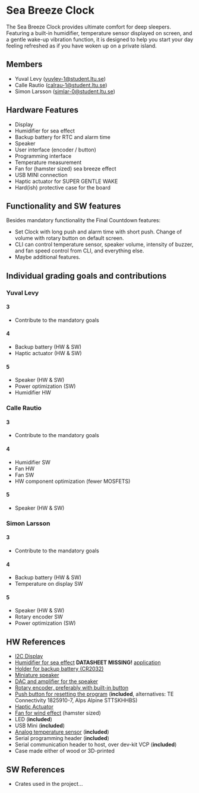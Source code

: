 # Sea Breeze Clock

The Sea Breeze Clock provides ultimate comfort for deep sleepers. Featuring a built-in humidifier, temperature sensor displayed on screen, and a gentle wake-up vibration function, it is designed to help you start your day feeling refreshed as if you have woken up on a private island.

## Members

- Yuval Levy (yuvlev-1@student.ltu.se)
- Calle Rautio (calrau-1@student.ltu.se)
- Simon Larsson (simlar-0@student.ltu.se)

## Hardware Features

- Display
- Humidifier for sea effect
- Backup battery for RTC and alarm time
- Speaker
- User interface (encoder / button)
- Programming interface
- Temperature measurement
- Fan for (hamster sized) sea breeze effect
- USB MINI connection
- Haptic actuator for SUPER GENTLE WAKE
- Hard(ish) protective case for the board

## Functionality and SW features

Besides mandatory functionality the Final Countdown features:

- Set Clock with long push and alarm time with short push. Change of volume with rotary button on default screen.
- CLI can control temperature sensor, speaker volume, intensity of buzzer, and fan speed control from CLI, and everything else.
- Maybe additional features.

## Individual grading goals and contributions

### Yuval Levy
#### 3 
- Contribute to the mandatory goals
#### 4
- Backup battery (HW & SW)
- Haptic actuator (HW & SW)
#### 5 
- Speaker (HW & SW)
- Power optimization (SW)
- Humidifier HW

### Calle Rautio
#### 3 
- Contribute to the mandatory goals
#### 4
- Humidifier SW
- Fan HW
- Fan SW
- HW component optimization (fewer MOSFETS)
#### 5 
- Speaker (HW & SW)

### Simon Larsson
#### 3 
- Contribute to the mandatory goals
#### 4
- Backup battery (HW & SW)
- Temperature on display SW
#### 5 
- Speaker (HW & SW)
- Rotary encoder SW
- Power optimization (SW)

## HW References

- [I2C Display](https://se.rs-online.com/web/p/oled-displays/254381)
- [Humidifier for sea effect]() **DATASHEET MISSING!** [application](https://media.discordapp.net/attachments/1330909785532403752/1331984447591157781/temp.jpg?ex=679c2c6f&is=679adaef&hm=88c490139144ee49c3b781ae197cfe645891c9c844eaf4aa021b754f39057ddf&=&format=webp&width=810&height=403)
- [Holder for backup battery (CR2032)](https://se.rs-online.com/web/p/battery-holders/2378272?gb=s)
- [Miniature speaker](https://se.rs-online.com/web/p/miniature-speakers/2596233)
- [DAC and amplifier for the speaker](https://se.farnell.com/texas-instruments/tas5722lrsmr/amplifier-class-d-15w-vqfn-32/dp/2748912)
- [Rotary encoder, preferably with built-in button](https://se.rs-online.com/web/p/mechanical-rotary-encoders/7377773)
- [Push button for resetting the program]() (**included**, alternatives:  TE Connectivity 1825910-7,  Alps Alpine STTSKHHBS)
- [Haptic Actuator](https://se.farnell.com/pui-audio/hd-emc1203-lw20-r/dc-motor-3vdc-26ohm-12000rpm/dp/4411154)
- [Fan for wind effect](https://se.rs-online.com/web/p/axial-fans/2887621?gb=s) (hamster sized)
- LED (**included**)
- USB Mini (**included**)
- [Analog temperature sensor](https://www.digikey.se/sv/products/detail/epcos-tdk-electronics/B57891M0103K000/3500546) (**included**)
- Serial programming header (**included**)
- Serial communication header to host, over dev-kit VCP (**included**)
- Case made either of wood or 3D-printed

## SW References

- Crates used in the project...
